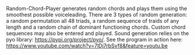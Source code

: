 Random-Chord-Player generates random chords and plays them using the smoothest possible voiceleading. 
There are 3 types of random generation: a random permutation all 48 triads, a random sequence of traids of any length and a random 
chain of dominant functioning chords.  Custom chord sequences may also be entered and played. Sound generation relies on the pyo library: https://pypi.org/project/pyo/.
See the program in action here: https://www.youtube.com/watch?v=7lDj7rbSvf8&feature=youtu.be
